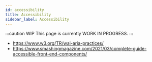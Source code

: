 ```yaml
---
id: accessibility
title: Accessibility
sidebar_label: Accessibility
---
```


:::caution WIP
This page is currently WORK IN PROGRESS.
:::

- https://www.w3.org/TR/wai-aria-practices/
- https://www.smashingmagazine.com/2021/03/complete-guide-accessible-front-end-components/
